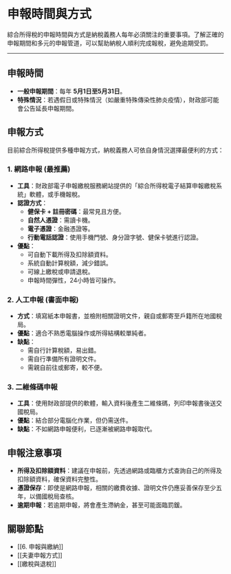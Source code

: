 # 申報時間與方式

綜合所得稅的申報時間與方式是納稅義務人每年必須關注的重要事項。了解正確的申報期間和多元的申報管道，可以幫助納稅人順利完成報稅，避免逾期受罰。

---

## 申報時間

-   **一般申報期間**：每年 **5月1日至5月31日**。
-   **特殊情況**：若遇假日或特殊情況（如嚴重特殊傳染性肺炎疫情），財政部可能會公告延長申報期間。

## 申報方式

目前綜合所得稅提供多種申報方式，納稅義務人可依自身情況選擇最便利的方式：

### 1. 網路申報 (最推薦)

-   **工具**：財政部電子申報繳稅服務網站提供的「綜合所得稅電子結算申報繳稅系統」軟體，或手機報稅。
-   **認證方式**：
    -   **健保卡 + 註冊密碼**：最常見且方便。
    -   **自然人憑證**：需讀卡機。
    -   **電子憑證**：金融憑證等。
    -   **行動電話認證**：使用手機門號、身分證字號、健保卡號進行認證。
-   **優點**：
    -   可自動下載所得及扣除額資料。
    -   系統自動計算稅額，減少錯誤。
    -   可線上繳稅或申請退稅。
    -   申報時間彈性，24小時皆可操作。

### 2. 人工申報 (書面申報)

-   **方式**：填寫紙本申報書，並檢附相關證明文件，親自或郵寄至戶籍所在地國稅局。
-   **優點**：適合不熟悉電腦操作或所得結構較單純者。
-   **缺點**：
    -   需自行計算稅額，易出錯。
    -   需自行準備所有證明文件。
    -   需親自前往或郵寄，較不便。

### 3. 二維條碼申報

-   **工具**：使用財政部提供的軟體，輸入資料後產生二維條碼，列印申報書後送交國稅局。
-   **優點**：結合部分電腦化作業，但仍需送件。
-   **缺點**：不如網路申報便利，已逐漸被網路申報取代。

## 申報注意事項

-   **所得及扣除額資料**：建議在申報前，先透過網路或臨櫃方式查詢自己的所得及扣除額資料，確保資料完整性。
-   **憑證保存**：即使是網路申報，相關的繳費收據、證明文件仍應妥善保存至少五年，以備國稅局查核。
-   **逾期申報**：若逾期申報，將會產生滯納金，甚至可能面臨罰鍰。

## 關聯節點
- [[6. 申報與繳納]]
- [[夫妻申報方式]]
- [[繳稅與退稅]]
